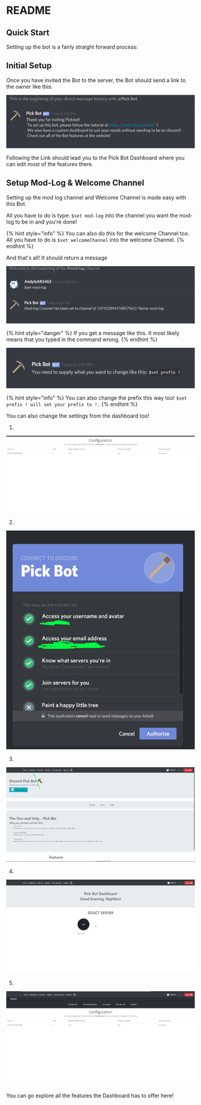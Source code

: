 # README

## Quick Start

Setting up the bot is a fairly straight forward process:

## Initial Setup

Once you have invited the Bot to the server, the Bot should send a link to the owner like this.

![](../.gitbook/assets/screenshot_3.png)

Following the Link should lead you to the Pick Bot Dashboard where you can edit most of the features there. 

## Setup Mod-Log & Welcome Channel

Setting up the mod log channel and Welcome Channel is made easy with this Bot. 

All you have to do is type: `$set mod-log` into the channel you want the mod-log to be in and you're done!

{% hint style="info" %}
You can also do this for the welcome Channel too. All you have to do is `$set welcomeChannel` into the welcome Channel.
{% endhint %}

And that's all! It should return a message 

![](../.gitbook/assets/screenshot_1.png)

{% hint style="danger" %}
If you get a message like this. It most likely means that you typed in the command wrong.
{% endhint %}

![Not Good.](../.gitbook/assets/screenshot_0.png)

{% hint style="info" %}
You can also change the prefix this way too! `$set prefix ! will set your prefix to !.`
{% endhint %}

You can also change the settings from the dashboard too!

1. 
![Click on Login.](../.gitbook/assets/image%20%2822%29.png)

2. 

![Clicking Authorize will bring you to the next Page.](../.gitbook/assets/image%20%2810%29.png)

3. 

![Click on Dashboard. Now it shouldn&apos;t be grayed out because we&apos;re logged in.](../.gitbook/assets/image%20%2818%29.png)

4. 

![Find Your Server. Or Click the \`+\` to invite the Bot to one.](../.gitbook/assets/image%20%2816%29.png)

5. 

![and now you&apos;re in! ](../.gitbook/assets/image%20%2811%29.png)

You can go explore all the features the Dashboard has to offer here!

